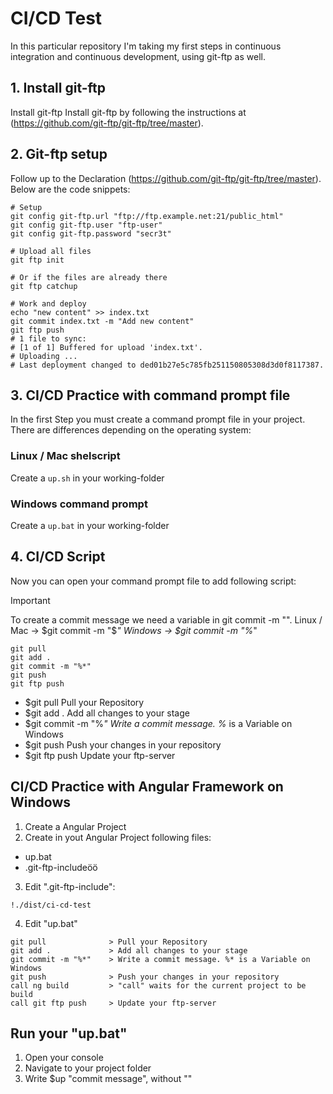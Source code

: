 # CI/CD Test

In this particular repository I'm taking my first steps in continuous integration and continuous development, using git-ftp as well.

## 1. Install git-ftp

Install git-ftp Install git-ftp by following the instructions at (https://github.com/git-ftp/git-ftp/tree/master).

## 2. Git-ftp setup

Follow up to the Declaration (https://github.com/git-ftp/git-ftp/tree/master).
Below are the code snippets:

```
# Setup
git config git-ftp.url "ftp://ftp.example.net:21/public_html"
git config git-ftp.user "ftp-user"
git config git-ftp.password "secr3t"

# Upload all files
git ftp init

# Or if the files are already there
git ftp catchup

# Work and deploy
echo "new content" >> index.txt
git commit index.txt -m "Add new content"
git ftp push
# 1 file to sync:
# [1 of 1] Buffered for upload 'index.txt'.
# Uploading ...
# Last deployment changed to ded01b27e5c785fb251150805308d3d0f8117387.
```

## 3. CI/CD Practice with command prompt file

In the first Step you must create a command prompt file in your project. There are differences depending on the operating system:

### Linux / Mac shelscript

Create a `up.sh` in your working-folder

### Windows command prompt

Create a `up.bat` in your working-folder

## 4. CI/CD Script

Now you can open your command prompt file to add following script:

> [!IMPORTANT]
> To create a commit message we need a variable in git commit -m "".
> Linux / Mac -> $git commit -m "$_"
> Windows -> $git commit -m "%_"

```
git pull
git add .
git commit -m "%*"
git push
git ftp push
```

- $git pull Pull your Repository
- $git add . Add all changes to your stage
- $git commit -m "%_" Write a commit message. %_ is a Variable on Windows
- $git push Push your changes in your repository
- $git ftp push Update your ftp-server

## CI/CD Practice with Angular Framework on Windows

1. Create a Angular Project
2. Create in yout Angular Project following files:

- up.bat
- .git-ftp-includeöö

3. Edit ".git-ftp-include":

```
!./dist/ci-cd-test
```

4. Edit "up.bat"

```
git pull              > Pull your Repository
git add .             > Add all changes to your stage
git commit -m "%*"    > Write a commit message. %* is a Variable on Windows
git push              > Push your changes in your repository
call ng build         > "call" waits for the current project to be build
call git ftp push     > Update your ftp-server
```

## Run your "up.bat"

1. Open your console
2. Navigate to your project folder
3. Write $up "commit message", without ""
